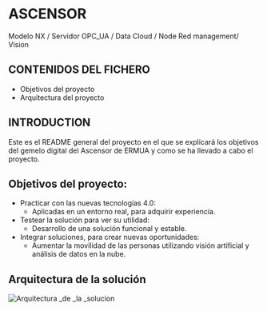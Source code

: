 # ASCENSOR
Modelo NX / Servidor OPC_UA / Data Cloud / Node Red management/ Vision

## CONTENIDOS DEL FICHERO
* Objetivos del proyecto
* Arquitectura del proyecto

## INTRODUCTION
Este es el README general del proyecto en el que se explicará los objetivos del gemelo digital del Ascensor de ERMUA y como se ha llevado a cabo el proyecto.

## Objetivos del proyecto:

  - Practicar con las nuevas tecnologías 4.0: 
    - Aplicadas en un entorno real, para adquirir experiencia.
  - Testear la solución para ver su utilidad:
    - Desarrollo de una solución funcional y estable.
  - Integrar soluciones, para crear nuevas oportunidades:
    - Aumentar la movilidad de las personas utilizando visión artificial y análisis de datos en la nube.
   
## Arquitectura de la solución

![Arquitectura _de _la _solucion](https://user-images.githubusercontent.com/96112529/146215735-0a893cc2-9bf7-44fa-8c3e-40b31c996f8d.png)



